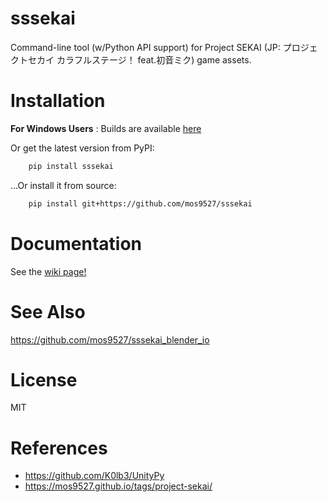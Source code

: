 # sssekai
Command-line tool (w/Python API support) for Project SEKAI (JP: プロジェクトセカイ カラフルステージ！ feat.初音ミク) game assets.

# Installation
**For Windows Users** : Builds are available [here](https://github.com/mos9527/sssekai/releases)

Or get the latest version from PyPI:
```bash
    pip install sssekai
```
...Or install it from source:
```bash
    pip install git+https://github.com/mos9527/sssekai
```

# Documentation
See the [wiki page!](https://github.com/mos9527/sssekai/wiki)

# See Also
https://github.com/mos9527/sssekai_blender_io

# License
MIT

# References
- https://github.com/K0lb3/UnityPy
- https://mos9527.github.io/tags/project-sekai/